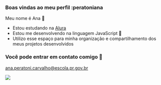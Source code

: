 ### Boas vindas ao meu perfil :peratoniana

Meu nome é Ana 💞️

- Estou estudando na [Alura](https://www.alura.com.br)
- Estou me desenvolvendo na linguagem JavaScript 🌱
- Utilizo esse espaço para minha organização e compartilhamento dos meus projetos desenvolvidos

### Você pode entrar em contato comigo 📧

ana.peratoni.carvalho@escola.pr.gov.br

![](https://media.tenor.com/CzaHhPyIR8gAAAAM/rosy00.gif)
